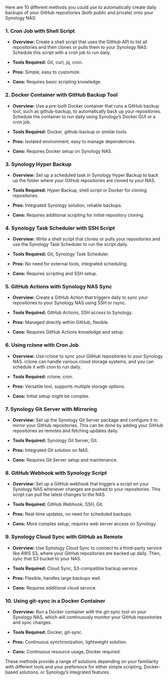 Here are 10 different methods you could use to automatically create daily backups of your GitHub repositories (both public and private) onto your Synology NAS:

### 1. **Cron Job with Shell Script**

- **Overview:** Create a shell script that uses the GitHub API to list all repositories and then clones or pulls them to your Synology NAS. Schedule this script with a cron job to run daily.

- **Tools Required:** Git, curl, jq, cron.

- **Pros:** Simple, easy to customize.

- **Cons:** Requires basic scripting knowledge.

### 2. **Docker Container with GitHub Backup Tool**

- **Overview:** Use a pre-built Docker container that runs a GitHub backup tool, such as github-backup, to automatically back up your repositories. Schedule the container to run daily using Synology’s Docker GUI or a cron job.

- **Tools Required:** Docker, github-backup or similar tools.

- **Pros:** Isolated environment, easy to manage dependencies.

- **Cons:** Requires Docker setup on Synology NAS.

### 3. **Synology Hyper Backup**

- **Overview:** Set up a scheduled task in Synology Hyper Backup to back up the folder where your GitHub repositories are cloned to your NAS.

- **Tools Required:** Hyper Backup, shell script or Docker for cloning repositories.

- **Pros:** Integrated Synology solution, reliable backups.

- **Cons:** Requires additional scripting for initial repository cloning.

### 4. **Synology Task Scheduler with SSH Script**

- **Overview:** Write a shell script that clones or pulls your repositories and use the Synology Task Scheduler to run the script daily.

- **Tools Required:** Git, Synology Task Scheduler.

- **Pros:** No need for external tools, integrated scheduling.

- **Cons:** Requires scripting and SSH setup.

### 5. **GitHub Actions with Synology NAS Sync**

- **Overview:** Create a GitHub Action that triggers daily to sync your repositories to your Synology NAS using SSH or rsync.

- **Tools Required:** GitHub Actions, SSH access to Synology.

- **Pros:** Managed directly within GitHub, flexible.

- **Cons:** Requires GitHub Actions knowledge and setup.

### 6. **Using rclone with Cron Job**

- **Overview:** Use rclone to sync your GitHub repositories to your Synology NAS. rclone can handle various cloud storage systems, and you can schedule it with cron to run daily.

- **Tools Required:** rclone, cron.

- **Pros:** Versatile tool, supports multiple storage options.

- **Cons:** Initial setup might be complex.

### 7. **Synology Git Server with Mirroring**

- **Overview:** Set up the Synology Git Server package and configure it to mirror your GitHub repositories. This can be done by adding your GitHub repositories as remotes and fetching updates daily.

- **Tools Required:** Synology Git Server, Git.

- **Pros:** Integrated Git solution on NAS.

- **Cons:** Requires Git Server setup and maintenance.

### 8. **GitHub Webhook with Synology Script**

- **Overview:** Set up a GitHub webhook that triggers a script on your Synology NAS whenever changes are pushed to your repositories. This script can pull the latest changes to the NAS.

- **Tools Required:** GitHub Webhook, SSH, Git.

- **Pros:** Real-time updates, no need for scheduled backups.

- **Cons:** More complex setup, requires web server access on Synology.

### 9. **Synology Cloud Sync with GitHub as Remote**

- **Overview:** Use Synology Cloud Sync to connect to a third-party service like AWS S3, where your GitHub repositories are backed up daily. Then, sync that S3 bucket to your NAS.

- **Tools Required:** Cloud Sync, S3-compatible backup service.

- **Pros:** Flexible, handles large backups well.

- **Cons:** Requires additional cloud service.

### 10. **Using git-sync in a Docker Container**

- **Overview:** Run a Docker container with the git-sync tool on your Synology NAS, which will continuously monitor your GitHub repositories and sync changes.

- **Tools Required:** Docker, git-sync.

- **Pros:** Continuous synchronization, lightweight solution.

- **Cons:** Continuous resource usage, Docker required.

These methods provide a range of solutions depending on your familiarity with different tools and your preference for either simple scripting, Docker-based solutions, or Synology’s integrated features.